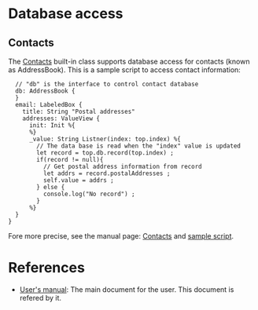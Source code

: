 # Database access

## Contacts
The [Contacts](https://github.com/steelwheels/KiwiScript/blob/master/KiwiLibrary/Document/Class/Contacts.md)  built-in class supports database access for contacts (known as AddressBook).
This is a sample script to access contact information:
````
  // "db" is the interface to control contact database
  db: AddressBook {
  }
  email: LabeledBox {
    title: String "Postal addresses"
    addresses: ValueView {
      init: Init %{
      %}
      _value: String Listner(index: top.index) %{
        // The data base is read when the "index" value is updated
        let record = top.db.record(top.index) ;
        if(record != null){
          // Get postal address information from record
          let addrs = record.postalAddresses ;
          self.value = addrs ;
        } else {
          console.log("No record") ;
        }
      %}
  }
}
````
Fore more precise, see the manual page: [Contacts](https://github.com/steelwheels/KiwiScript/blob/master/KiwiLibrary/Document/Class/Contacts.md) 
and [sample script](https://github.com/steelwheels/JSTerminal/blob/master/Resource/Sample/contact1.jspkg).

# References
* [User's manual](https://github.com/steelwheels/JSTerminal/blob/master/Documents/UsersManual.md): The main document for the user. This document is refered by it.
